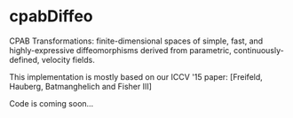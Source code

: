 # cpabDiffeo
CPAB Transformations: finite-dimensional spaces of simple, fast, and highly-expressive diffeomorphisms derived from parametric, continuously-defined, velocity fields.

This implementation is mostly based on our ICCV '15 paper:
[Freifeld, Hauberg, Batmanghelich and Fisher III] 

Code is coming soon...
